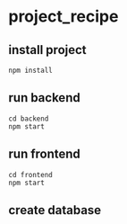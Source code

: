 # project_recipe

## install project
```npm install```

## run backend
```
cd backend
npm start
```
## run frontend
```
cd frontend
npm start
```
## create database
